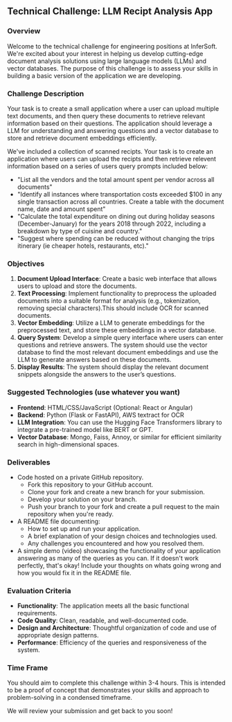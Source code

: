 ## Technical Challenge: LLM Recipt Analysis App

### Overview
Welcome to the technical challenge for engineering positions at InferSoft. We're excited about your interest in helping us develop cutting-edge document analysis solutions using large language models (LLMs) and vector databases. The purpose of this challenge is to assess your skills in building a basic version of the application we are developing.

### Challenge Description
Your task is to create a small application where a user can upload multiple text documents, and then query these documents to retrieve relevant information based on their questions. The application should leverage a LLM for understanding and answering questions and a vector database to store and retrieve document embeddings efficiently.

We've included a collection of scanned recipts. Your task is to create an application where users can upload the recipts and then retrieve relevent information based on a series of users query prompts included below:

  - "List all the vendors and the total amount spent per vendor across all documents"
  - "Identify all instances where transportation costs exceeded $100 in any single transaction across all countries. Create a table with the document name, date and amount spent"
  - "Calculate the total expenditure on dining out during holiday seasons (December-January) for the years 2018 through 2022, including a breakdown by type of cuisine and country."
  - "Suggest where spending can be reduced without changing the trips itinerary (ie cheaper hotels, restaurants, etc)."

### Objectives
1. **Document Upload Interface**: Create a basic web interface that allows users to upload and store the documents. 
2. **Text Processing**: Implement functionality to preprocess the uploaded documents into a suitable format for analysis (e.g., tokenization, removing special characters).This should include OCR for scanned documents.
3. **Vector Embedding**: Utilize a LLM to generate embeddings for the preprocessed text, and store these embeddings in a vector database.
4. **Query System**: Develop a simple query interface where users can enter questions and retrieve answers. The system should use the vector database to find the most relevant document embeddings and use the LLM to generate answers based on these documents.
5. **Display Results**: The system should display the relevant document snippets alongside the answers to the user’s questions.

### Suggested Technologies (use whatever you want)
- **Frontend**: HTML/CSS/JavaScript (Optional: React or Angular)
- **Backend**: Python (Flask or FastAPI), AWS textract for OCR
- **LLM Integration**: You can use the Hugging Face Transformers library to integrate a pre-trained model like BERT or GPT.
- **Vector Database**: Mongo, Faiss, Annoy, or similar for efficient similarity search in high-dimensional spaces.

### Deliverables
- Code hosted on a private GitHub repository.
  - Fork this repository to your GitHub account.
  - Clone your fork and create a new branch for your submission.
  - Develop your solution on your branch.
  - Push your branch to your fork and create a pull request to the main repository when you're ready.
- A README file documenting:
  - How to set up and run your application.
  - A brief explanation of your design choices and technologies used.
  - Any challenges you encountered and how you resolved them.
- A simple demo (video) showcasing the functionality of your application answering as many of the queries as you can. If it doesn't work perfectly, that's okay! Include your thoughts on whats going wrong and how you would fix it in the README file.


### Evaluation Criteria
- **Functionality**: The application meets all the basic functional requirements.
- **Code Quality**: Clean, readable, and well-documented code.
- **Design and Architecture**: Thoughtful organization of code and use of appropriate design patterns.
- **Performance**: Efficiency of the queries and responsiveness of the system.

### Time Frame
You should aim to complete this challenge within 3-4 hours. This is intended to be a proof of concept that demonstrates your skills and approach to problem-solving in a condensed timeframe.

We will review your submission and get back to you soon!
